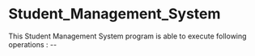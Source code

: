# Student_Management_System
This Student Management System program is able to execute following operations : --
